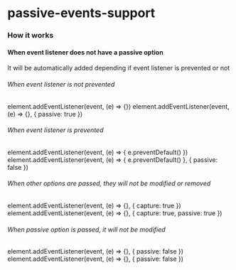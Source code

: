 # passive-events-support

### How it works

#### When event listener does not have a passive option
It will be automatically added depending if event listener is prevented or not
###### When event listener is not prevented
element.addEventListener(event, (e) => {})
element.addEventListener(event, (e) => {}, { passive: true })

###### When event listener is prevented
element.addEventListener(event, (e) => { e.preventDefault() })
element.addEventListener(event, (e) => { e.preventDefault() }, { passive: false })

###### When other options are passed, they will not be modified or removed
element.addEventListener(event, (e) => {}, { capture: true })
element.addEventListener(event, (e) => {}, { capture: true, passive: true })

###### When passive option is passed, it will not be modified
element.addEventListener(event, (e) => {}, { passive: false })
element.addEventListener(event, (e) => {}, { passive: false })